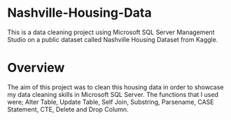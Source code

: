# Nashville-Housing-Data
This is a data cleaning project using Microsoft SQL Server Management Studio on a public dataset called Nashville Housing Dataset from Kaggle.

# Overview

The aim of this project was to clean this housing data in order to showcase my data cleaning skills in Microsoft SQL Server. The functions that I used were; Alter Table, Update Table, Self Join, Substring, Parsename, CASE Statement, CTE, Delete and Drop Column. 

